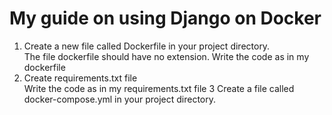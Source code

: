 # My guide on using Django on Docker

1. Create a new file called Dockerfile in your project directory.<br>
The file dockerfile should have no extension.
Write the code as in my dockerfile
2. Create requirements.txt file<br>
Write the code as in my requirements.txt file
3 Create a file called docker-compose.yml in your project directory.<br>